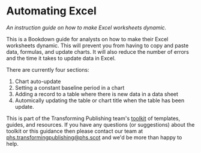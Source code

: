 # Automating Excel

*An instruction guide on how to make Excel worksheets dynamic.*

This is a Bookdown guide for analysts on how to make their Excel worksheets dynamic. This will prevent you from having to copy and paste data, formulas, and update charts. It will also reduce the number of errors and the time it takes to update data in Excel.

There are currently four sections:

1. Chart auto-update
2. Setting a constant baseline period in a chart
3. Adding a record to a table where there is new data in a data sheet
4. Automically updating the table or chart title when the table has been update.

This is part of the Transforming Publishing team's [toolkit](https://github.com/public-health-scotland/Toolkit) of templates, guides, and resources. If you have any questions (or suggestions) about the toolkit or this guidance then please contact our team at [phs.transformingpublishing@phs.scot](mailto:phs.transformingpublishing@phs.scot) and we'd be more than happy to help.
